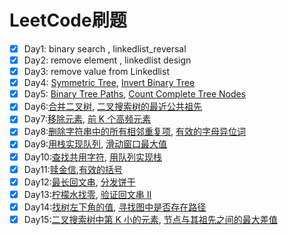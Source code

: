 # LeetCode刷题

- [x] Day1: binary search , linkedlist_reversal
- [x] Day2: remove element , linkedlist design
- [x] Day3: remove value from Linkedlist
- [x] Day4: [Symmetric Tree](https://leetcode.cn/problems/symmetric-tree/), [Invert Binary Tree](https://leetcode.cn/problems/invert-binary-tree/)
- [x] Day5: [Binary Tree Paths](https://leetcode.cn/problems/binary-tree-paths/), [Count Complete Tree Nodes](https://leetcode.cn/problems/count-complete-tree-nodes/)
- [x] Day6:[合并二叉树](https://leetcode.cn/problems/merge-two-binary-trees/description/), [二叉搜索树的最近公共祖先](https://leetcode.cn/problems/lowest-common-ancestor-of-a-binary-search-tree/description/)
- [x] Day7:[移除元素](https://leetcode.cn/problems/remove-element/description/), [前 K 个高频元素](https://leetcode.cn/problems/top-k-frequent-elements/description/)
- [x] Day8:[删除字符串中的所有相邻重复项](https://leetcode.cn/problems/remove-all-adjacent-duplicates-in-string/description/), [有效的字母异位词](https://leetcode.cn/problems/valid-anagram/description/)
- [x] Day9:[用栈实现队列](https://leetcode.cn/problems/implement-queue-using-stacks/description/), [滑动窗口最大值](https://leetcode.cn/problems/sliding-window-maximum/description/)
- [x] Day10:[查找共用字符](https://leetcode.cn/problems/find-common-characters/description/), [用队列实现栈](https://leetcode.cn/problems/implement-stack-using-queues/description/)
- [x] Day11:[赎金信](https://leetcode.cn/problems/ransom-note/description/),[有效的括号](https://leetcode.cn/problems/valid-parentheses/description/)
- [x] Day12:[最长回文串](https://leetcode.cn/problems/longest-palindrome/description/), [分发饼干](https://leetcode.cn/problems/assign-cookies/solutions/534281/fen-fa-bing-gan-by-leetcode-solution-50se/)
- [x] Day13:[柠檬水找零](https://leetcode.cn/problems/lemonade-change/description/), [验证回文串 II](https://leetcode.cn/problems/valid-palindrome-ii/description/)
- [x] Day14:[找树左下角的值](https://leetcode.cn/problems/find-bottom-left-tree-value/description/), [寻找图中是否存在路径](https://leetcode.cn/problems/find-if-path-exists-in-graph/description/)
- [x] Day15:[二叉搜索树中第 K 小的元素](https://leetcode.cn/problems/kth-smallest-element-in-a-bst/description/), [节点与其祖先之间的最大差值](https://leetcode.cn/problems/maximum-difference-between-node-and-ancestor/description/)